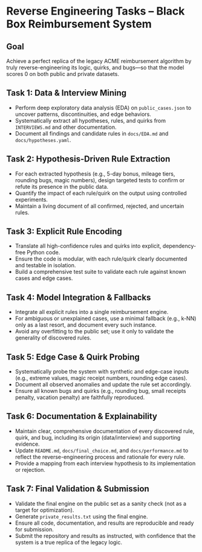 # Reverse Engineering Tasks – Black Box Reimbursement System

## Goal
Achieve a perfect replica of the legacy ACME reimbursement algorithm by truly reverse-engineering its logic, quirks, and bugs—so that the model scores 0 on both public and private datasets.

## Task 1: Data & Interview Mining
- Perform deep exploratory data analysis (EDA) on `public_cases.json` to uncover patterns, discontinuities, and edge behaviors.
- Systematically extract all hypotheses, rules, and quirks from `INTERVIEWS.md` and other documentation.
- Document all findings and candidate rules in `docs/EDA.md` and `docs/hypotheses.yaml`.

## Task 2: Hypothesis-Driven Rule Extraction
- For each extracted hypothesis (e.g., 5-day bonus, mileage tiers, rounding bugs, magic numbers), design targeted tests to confirm or refute its presence in the public data.
- Quantify the impact of each rule/quirk on the output using controlled experiments.
- Maintain a living document of all confirmed, rejected, and uncertain rules.

## Task 3: Explicit Rule Encoding
- Translate all high-confidence rules and quirks into explicit, dependency-free Python code.
- Ensure the code is modular, with each rule/quirk clearly documented and testable in isolation.
- Build a comprehensive test suite to validate each rule against known cases and edge cases.

## Task 4: Model Integration & Fallbacks
- Integrate all explicit rules into a single reimbursement engine.
- For ambiguous or unexplained cases, use a minimal fallback (e.g., k-NN) only as a last resort, and document every such instance.
- Avoid any overfitting to the public set; use it only to validate the generality of discovered rules.

## Task 5: Edge Case & Quirk Probing
- Systematically probe the system with synthetic and edge-case inputs (e.g., extreme values, magic receipt numbers, rounding edge cases).
- Document all observed anomalies and update the rule set accordingly.
- Ensure all known bugs and quirks (e.g., rounding bug, small receipts penalty, vacation penalty) are faithfully reproduced.

## Task 6: Documentation & Explainability
- Maintain clear, comprehensive documentation of every discovered rule, quirk, and bug, including its origin (data/interview) and supporting evidence.
- Update `README.md`, `docs/final_choice.md`, and `docs/performance.md` to reflect the reverse-engineering process and rationale for every rule.
- Provide a mapping from each interview hypothesis to its implementation or rejection.

## Task 7: Final Validation & Submission
- Validate the final engine on the public set as a sanity check (not as a target for optimization).
- Generate `private_results.txt` using the final engine.
- Ensure all code, documentation, and results are reproducible and ready for submission.
- Submit the repository and results as instructed, with confidence that the system is a true replica of the legacy logic. 
